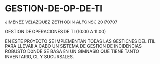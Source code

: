 # GESTION-DE-OP-DE-TI
JIMENEZ VELAZQUEZ ZETH ODIN ALFONSO
20170707

GESTION DE OPERACIONES DE TI (10:00 A 11:00)

EN ESTE PROYECTO SE IMPLEMENTAN TODAS LAS GESTIONES DEL ITIL PARA LLEVAR A CABO UN SISTEMA DE GESTION DE INCIDENCIAS ROBUSTO
DONDE SE BASA EN UN GIMNASIO QUE TIENE TANTO INVENTARIO, CI, Y SUCURSALES.


